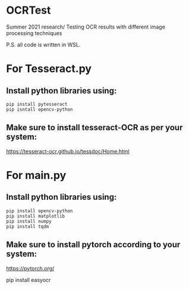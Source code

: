 # OCRTest
Summer 2021 research/ Testing OCR results with different image processing techniques

P.S. all code is written in WSL.



# For Tesseract.py
## Install python libraries using:
```
pip install pytesseract
pip isntall opencv-python
```
## Make sure to install tesseract-OCR as per your system:
https://tesseract-ocr.github.io/tessdoc/Home.html


# For main.py

## Install python libraries using:
```
pip install opencv-python
pip install matplotlib
pip install numpy
pip install tqdm
```

## Make sure to install pytorch according to your system:
https://pytorch.org/

pip install easyocr
